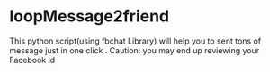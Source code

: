 # loopMessage2friend
This python script(using fbchat Library) will help you to sent tons of message just in one click . Caution: you may end up reviewing your Facebook id
